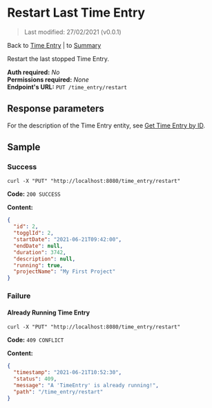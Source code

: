 # Restart Last Time Entry

> Last modified: 27/02/2021 (v0.0.1)

Back to [Time Entry](../Time%20Entry.md) | to [Summary](../../README.md)

Restart the last stopped Time Entry.

**Auth required:** _No_  
**Permissions required:** _None_  
**Endpoint's URL:** `PUT /time_entry/restart`

## Response parameters

For the description of the Time Entry entity, see [Get Time Entry by ID](Get-Time-Entry-by-ID.md).

## Sample

### Success

```shell
curl -X "PUT" "http://localhost:8080/time_entry/restart"
```

**Code:** `200 SUCCESS`

**Content:**

```json
{
  "id": 2,
  "togglId": 2,
  "startDate": "2021-06-21T09:42:00",
  "endDate": null,
  "duration": 3742,
  "description": null,
  "running": true,
  "projectName": "My First Project"
}
```

### Failure

#### Already Running Time Entry

```shell
curl -X "PUT" "http://localhost:8080/time_entry/restart"
```

**Code:** `409 CONFLICT`

**Content:**

```json
{
  "timestamp": "2021-06-21T10:52:30",
  "status": 409,
  "message": "A 'TimeEntry' is already running!",
  "path": "/time_entry/restart"
}
```
